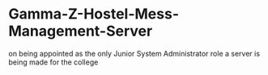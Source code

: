# Gamma-Z-Hostel-Mess-Management-Server
on being appointed as the only Junior System Administrator role a server is being made for the college
